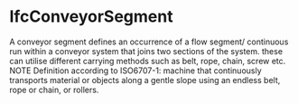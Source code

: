 IfcConveyorSegment
==================
A conveyor segment defines an occurrence of a flow segment/ continuous run
within a conveyor system that joins two sections of the system. these can
utilise different carrying methods such as belt, rope, chain, screw etc.  
NOTE Definition according to ISO6707-1: machine that continuously transports
material or objects along a gentle slope using an endless belt, rope or chain,
or rollers.



